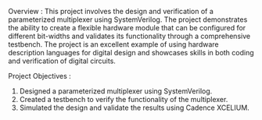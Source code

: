 Overview :
This project involves the design and verification of a parameterized multiplexer using SystemVerilog. The project demonstrates the ability to create a flexible hardware module that can be configured for different bit-widths and validates its functionality through a comprehensive testbench. The project is an excellent example of using hardware description languages for digital design and showcases skills in both coding and verification of digital circuits.

Project Objectives :
1. Designed a parameterized multiplexer using SystemVerilog.
2. Created a testbench to verify the functionality of the multiplexer.
3. Simulated the design and validate the results using Cadence XCELIUM.
